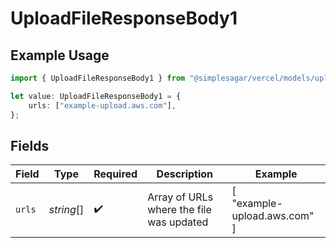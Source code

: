 # UploadFileResponseBody1

## Example Usage

```typescript
import { UploadFileResponseBody1 } from "@simplesagar/vercel/models/uploadfileop.js";

let value: UploadFileResponseBody1 = {
    urls: ["example-upload.aws.com"],
};
```

## Fields

| Field                                    | Type                                     | Required                                 | Description                              | Example                                  |
| ---------------------------------------- | ---------------------------------------- | ---------------------------------------- | ---------------------------------------- | ---------------------------------------- |
| `urls`                                   | *string*[]                               | :heavy_check_mark:                       | Array of URLs where the file was updated | [<br/>"example-upload.aws.com"<br/>]     |